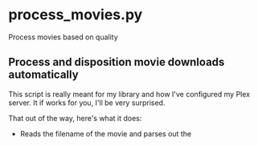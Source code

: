 # process_movies.py
Process movies based on quality

## Process and disposition movie downloads automatically
This script is really meant for my library and how I've configured my Plex server. It if works for you, I'll be very surprised. 

That out of the way, here's what it does:
  * Reads the filename of the movie and parses out the <title> and <year> (using the Parse Torrent Name library)
  * Connects to TheMovieDB to fix the title and get movie genre. (using FuzzyWuzzy fuzzy string matching)
  * Opens the movie with FFProbe to get video and audio quality information (using FFProbe, duh)
  * Connects to the Plex database to see if the movie already exists in the library, if so:
  -* If so, it compares the video and audio quality information to determine which is better
  ** If not, it performs a quality check on the movies to determine if its good enough to add to the library
  *** Movies that are considered borderline are added to a staging directory for manual processing
  *** Movies that do not meet quality standards are deleted.

### Usage: process_movies.py [-d|--dry-run] [-v|--verbose] [-r|--replace] -f <movie>
  -d|--dry-run    Disposition file but don't perform any file operations
  -v|--verbose    Increase logging
  -r|--replace    Replace file in Plex library if it's deemed better
 
 
